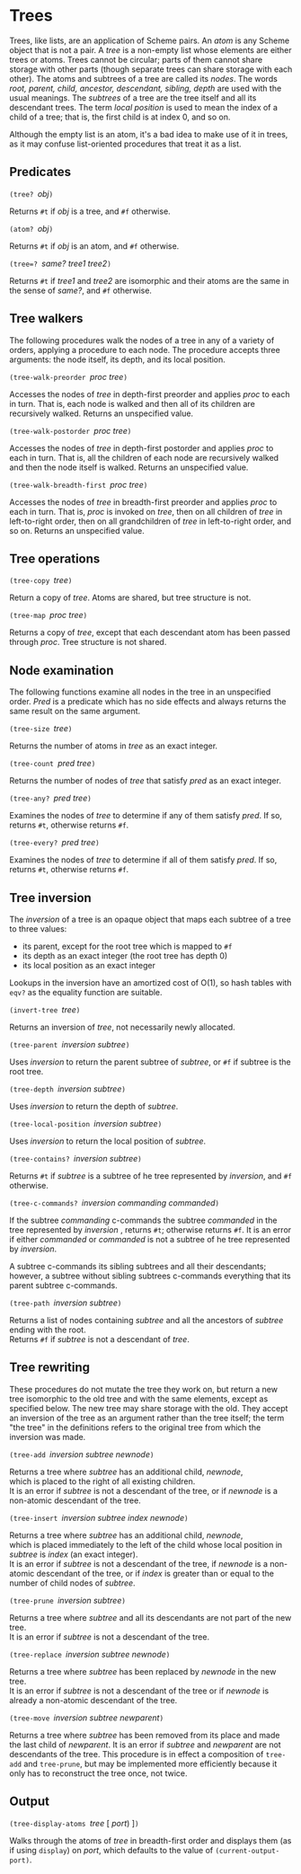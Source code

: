 # Trees
Trees, like lists, are an application of Scheme pairs.
An *atom* is any Scheme object that is not a pair.
A *tree* is a non-empty list whose elements are either trees or atoms.
Trees cannot be circular; parts of them cannot share
storage with other parts (though separate trees can share
storage with each other).
The atoms and subtrees of a tree are called its *nodes*.
The words *root, parent, child, ancestor, descendant, sibling, depth*
are used with the usual meanings.
The *subtrees* of a tree are the tree itself and all its descendant trees.
The term *local position* is used to mean the index of a child of a tree;
that is, the first child is at index 0, and so on.

Although the empty list is an atom, it's a bad idea to make use of it in trees,
as it may confuse list-oriented procedures that treat it as a list.

## Predicates

`(tree? `*obj*`)`

Returns `#t` if *obj* is a tree, and `#f` otherwise.

`(atom? `*obj*`)`

Returns `#t` if *obj* is an atom, and `#f` otherwise.

`(tree=? `*same? tree1 tree2*`)`

Returns `#t` if *tree1* and *tree2* are isomorphic 
and their atoms are the same in the sense of *same?*, and `#f` otherwise.

## Tree walkers

The following procedures walk the nodes of a tree in any of a variety of orders,
applying a procedure to each node.  The procedure accepts three arguments: the
node itself, its depth, and its local position.

`(tree-walk-preorder `*proc tree*`)`

Accesses the nodes of *tree* in depth-first preorder and applies
*proc* to each in turn.  That is, each node is walked and then all of its children are
recursively walked.  Returns an unspecified value.

`(tree-walk-postorder `*proc tree*`)`

Accesses the nodes of *tree* in depth-first postorder and applies
*proc* to each in turn.  That is, all the children of each node are
recursively walked and then the node itself is walked.
Returns an unspecified value.

`(tree-walk-breadth-first `*proc tree*`)`

Accesses the nodes of *tree* in breadth-first preorder and applies
*proc* to each in turn. That is, *proc* is invoked on *tree*,
then on all children of *tree*
in left-to-right order, then on all grandchildren of *tree*
in left-to-right order, and so on.
Returns an unspecified value.

## Tree operations

`(tree-copy `*tree*`)`

Return a copy of *tree*.  Atoms are shared, but tree structure is not.

`(tree-map `*proc tree*`)`

Returns a copy of *tree*, except that each descendant atom has been passed through *proc*.
Tree structure is not shared.

## Node examination

The following functions examine all nodes in the tree in an unspecified order.
*Pred* is a predicate which has no side effects and always returns the same result 
on the same argument.

`(tree-size `*tree*`)`

Returns the number of atoms in *tree* as an exact integer.

`(tree-count `*pred tree*`)`

Returns the number of nodes of *tree* that satisfy *pred* as an exact integer.

`(tree-any? `*pred tree*`)`

Examines the nodes of *tree* to determine if any of them satisfy *pred*.
If so, returns `#t`, otherwise returns `#f`.

`(tree-every? `*pred tree*`)`

Examines the nodes of *tree* to determine if all of them satisfy *pred*.
If so, returns `#t`, otherwise returns `#f`.

## Tree inversion

The *inversion* of a tree is an opaque object that maps each
subtree of a tree to three values:

  *  its parent, except for the root tree which is mapped to `#f`
  *  its depth as an exact integer (the root tree has depth 0)
  *  its local position as an exact integer
  
Lookups in the inversion have an amortized cost of O(1),
so hash tables with `eqv?` as the equality function are suitable.

`(invert-tree `*tree*`)`

Returns an inversion of *tree*, not necessarily newly allocated.

`(tree-parent `*inversion subtree*`)`

Uses *inversion* to return the parent subtree of *subtree*, or
`#f` if subtree is the root tree.

`(tree-depth `*inversion subtree*`)`

Uses *inversion* to return the depth of *subtree*.

`(tree-local-position `*inversion subtree*`)`

Uses *inversion* to return the local position of *subtree*.

`(tree-contains? `*inversion subtree*`)`

Returns `#t` if *subtree* is a subtree of
he tree represented by *inversion*,
and `#f` otherwise.

`(tree-c-commands? `*inversion commanding commanded*`)`

If the subtree *commanding* c-commands the subtree *commanded* in
the tree represented by *inversion* , returns `#t`; 
otherwise returns `#f`.
It is an error if either *commanded* or *commanded* is not a subtree of
he tree represented by *inversion*.

A subtree c-commands its sibling subtrees and all their descendants; 
however, a subtree without sibling subtrees c-commands everything
that its parent subtree c-commands.

`(tree-path `*inversion subtree*`)`

Returns a list of nodes containing *subtree* and 
all the ancestors of *subtree* ending with the root.  
Returns `#f` if *subtree* is not a descendant of *tree*.

## Tree rewriting

These procedures do not mutate the tree they work on, 
but return a new tree isomorphic to the old tree and with the same elements, 
except as specified below.  The new tree may share storage with the old.
They accept an inversion of the tree as an argument rather than the tree itself;
the term "the tree" in the definitions refers to the original tree
from which the inversion was made.

`(tree-add `*inversion subtree newnode*`)`

Returns a tree where *subtree* has an additional child, *newnode*,  
which is placed to the right of all existing children.  
It is an error if *subtree* is not a descendant of the tree,
or if *newnode* is a non-atomic descendant of the tree.

`(tree-insert `*inversion subtree index newnode*`)`

Returns a tree where *subtree* has an additional child, *newnode*,  
which is placed immediately to the left of the child 
whose local position in *subtree* is *index* (an exact integer).  
It is an error if *subtree* is not a descendant of the tree, 
if *newnode* is a non-atomic descendant of the tree, 
or if *index* is greater than or equal to the number of child nodes of *subtree*.

`(tree-prune `*inversion subtree*`)`

Returns a tree where *subtree* and all its descendants are not part of the new tree.  
It is an error if *subtree* is not a descendant of the tree.

`(tree-replace `*inversion subtree newnode*`)`

Returns a tree where *subtree* has been replaced by *newnode* in the new tree.  
It is an error if *subtree* is not a descendant of the tree 
or if *newnode* is already a non-atomic descendant of the tree.

`(tree-move `*inversion subtree newparent*`)`

Returns a tree where *subtree* has been removed from its place
and made the last child of *newparent*.
It is an error if *subtree* and *newparent* are not descendants of the tree.
This procedure is in effect a composition of `tree-add` and `tree-prune`,
but may be implemented more efficiently because it only has to reconstruct
the tree once, not twice.

## Output

`(tree-display-atoms `*tree* [ *port*) ]`)`

Walks through the atoms of *tree* in breadth-first order 
and displays them (as if using `display`) on *port*, 
which defaults to the value of `(current-output-port)`.
